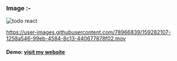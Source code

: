 
### Image :-
![todo react](https://user-images.githubusercontent.com/78966839/159282056-2fb3d138-8ac2-4dce-ac9f-473d069bdfc2.png)


https://user-images.githubusercontent.com/78966839/159282107-1258a546-99eb-4584-8c13-440677878f02.mov

 #### Demo: [ visit my website](https://pattjoshi.github.io/Breaking-Bad-Cast/ "click to open")
